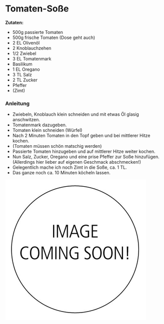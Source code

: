 # Tomaten-Soße

**Zutaten:**
- 500g passierte Tomaten
- 500g frische Tomaten (Dose geht auch)
- 2 EL Olivenöl
- 2 Knoblauchzehen
- 1/2 Zwiebel
- 3 EL Tomatenmark
- Basilikum
- 1 EL Oregano
- 3 TL Salz
- 2 TL Zucker
- Pfeffer
- (Zimt)


### Anleitung
- Zwiebeln, Knoblauch klein schneiden und mit etwas Öl glasig anschwitzen.
- Tomatenmark dazugeben.
- Tomaten klein schneiden (Würfel)
- Nach 2 Minuten Tomaten in den Topf geben und bei mittlerer Hitze kochen.
- (Tomaten müssen schön matschig werden)
- Passierte Tomaten hinzugeben und auf mittlerer Hitze weiter kochen.
- Nun Salz, Zucker, Oregano und eine prise Pfeffer zur Soße hinzufügen. (Allerdings hier lieber auf eigenen Geschmack abschmecken!)
- Gelegentlich mache ich noch Zimt in die Soße, ca. 1 TL.
- Das ganze noch ca. 10 Minuten köcheln lassen.

![NoImage](../assets/images/no-image.png)
